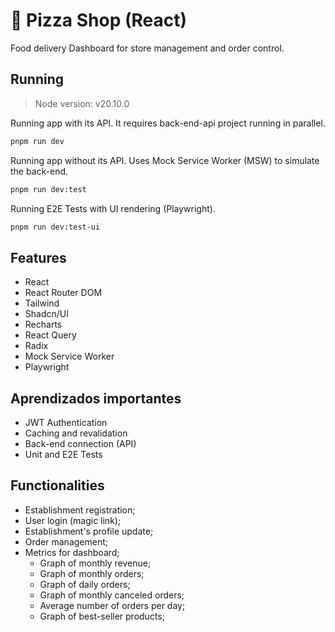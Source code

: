 # 🍕 Pizza Shop (React)

Food delivery Dashboard for store management and order control.

## Running

> Node version: v20.10.0

Running app with its API. 
It requires back-end-api project running in parallel.
```sh
pnpm run dev
```

Running app without its API.
Uses Mock Service Worker (MSW) to simulate the back-end. 
```sh
pnpm run dev:test
```

Running E2E Tests with UI rendering (Playwright).
```sh
pnpm run dev:test-ui
```

## Features

- React
- React Router DOM
- Tailwind
- Shadcn/UI
- Recharts
- React Query
- Radix
- Mock Service Worker
- Playwright

## Aprendizados importantes

- JWT Authentication
- Caching and revalidation
- Back-end connection (API)
- Unit and E2E Tests

## Functionalities

- Establishment registration;
- User login (magic link);
- Establishment's profile update;
- Order management;
- Metrics for dashboard;
  - Graph of monthly revenue;
  - Graph of monthly orders;
  - Graph of daily orders;
  - Graph of monthly canceled orders;
  - Average number of orders per day;
  - Graph of best-seller products;